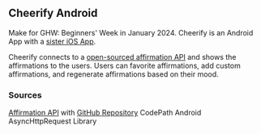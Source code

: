 ## Cheerify Android

Make for GHW: Beginners' Week in January 2024. Cheerify is an Android App with a [sister iOS App](https://github.com/KarolinaGroszewska/Cheerify).

Cheerify connects to a [open-sourced affirmation API](https://www.affirmations.dev/) and shows the affirmations to the users. Users can favorite affirmations, add custom affirmations, and regenerate affirmations based on their mood. 

### Sources
[Affirmation API](https://www.affirmations.dev/) with [GitHub Repository](https://github.com/annthurium/affirmations)
CodePath Android AsyncHttpRequest Library

